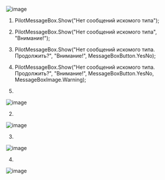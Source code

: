 ![image](https://github.com/e-redun/AsconPilotMessageBox/assets/74231361/ef607d65-7c1a-4cde-ab52-f2c5640e3e1d)

1. PilotMessageBox.Show("Нет сообщений искомого типа");
2. PilotMessageBox.Show("Нет сообщений искомого типа",
                         "Внимание!");
3. PilotMessageBox.Show("Нет сообщений искомого типа. Продолжить?",
                         "Внимание!",
                          MessageBoxButton.YesNo);
4. PilotMessageBox.Show("Нет сообщений искомого типа. Продолжить?",
                         "Внимание!",
                         MessageBoxButton.YesNo,
                         MessageBoxImage.Warning);

1.
![image](https://github.com/e-redun/AsconPilotMessageBox/assets/74231361/c87840a0-1f03-4e9c-81db-ee80184fffe4)

2.
![image](https://github.com/e-redun/AsconPilotMessageBox/assets/74231361/b754ac9b-f5a9-40e3-b4c4-ba5fd8ff0c66)

3.
![image](https://github.com/e-redun/AsconPilotMessageBox/assets/74231361/192e6877-721a-40e1-a92a-c5deac72a70b)

4.
![image](https://github.com/e-redun/AsconPilotMessageBox/assets/74231361/5b6728ff-e68c-46a6-bd25-74ed7c8c3732)
